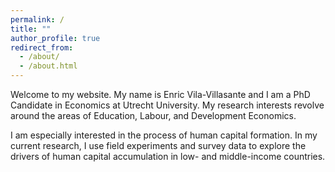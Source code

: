 ```yaml
---
permalink: /
title: ""
author_profile: true
redirect_from: 
  - /about/
  - /about.html
---
```


Welcome to my website. My name is Enric Vila-Villasante and I am a PhD Candidate in Economics at Utrecht University. My research interests revolve around the areas of Education, Labour, and Development Economics.

I am especially interested in the process of human capital formation. In my current research, I use field experiments and survey data to explore the drivers of human capital accumulation in low- and middle-income countries. 
